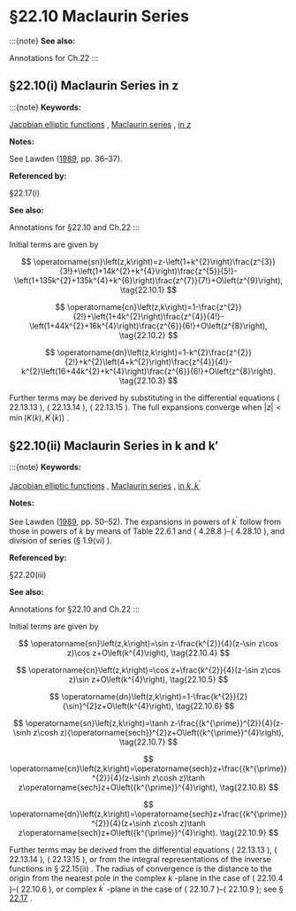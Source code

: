 # §22.10 Maclaurin Series

:::{note}
**See also:**

Annotations for Ch.22
:::


## §22.10(i) Maclaurin Series in z

:::{note}
**Keywords:**

[Jacobian elliptic functions](http://dlmf.nist.gov/search/search?q=Jacobian%20elliptic%20functions) , [Maclaurin series](http://dlmf.nist.gov/search/search?q=Maclaurin%20series) , [in $z$](http://dlmf.nist.gov/search/search?q=in%20z)

**Notes:**

See Lawden ([1989](./bib/L.html#bib1385 "Elliptic Functions and Applications"), pp. 36–37).

**Referenced by:**

§22.17(i)

**See also:**

Annotations for §22.10 and Ch.22
:::

Initial terms are given by


<a id="E1"></a>
$$
\operatorname{sn}\left(z,k\right)=z-\left(1+k^{2}\right)\frac{z^{3}}{3!}+\left(1+14k^{2}+k^{4}\right)\frac{z^{5}}{5!}-\left(1+135k^{2}+135k^{4}+k^{6}\right)\frac{z^{7}}{7!}+O\left(z^{9}\right), \tag{22.10.1}
$$


<a id="E2"></a>
$$
\operatorname{cn}\left(z,k\right)=1-\frac{z^{2}}{2!}+\left(1+4k^{2}\right)\frac{z^{4}}{4!}-\left(1+44k^{2}+16k^{4}\right)\frac{z^{6}}{6!}+O\left(z^{8}\right), \tag{22.10.2}
$$


<a id="E3"></a>
$$
\operatorname{dn}\left(z,k\right)=1-k^{2}\frac{z^{2}}{2!}+k^{2}\left(4+k^{2}\right)\frac{z^{4}}{4!}-k^{2}\left(16+44k^{2}+k^{4}\right)\frac{z^{6}}{6!}+O\left(z^{8}\right). \tag{22.10.3}
$$

Further terms may be derived by substituting in the differential equations ( 22.13.13 ), ( 22.13.14 ), ( 22.13.15 ). The full expansions converge when $|z|<\min\left(K\left(k\right),{K^{\prime}}\left(k\right)\right)$ .


## §22.10(ii) Maclaurin Series in k and k′

:::{note}
**Keywords:**

[Jacobian elliptic functions](http://dlmf.nist.gov/search/search?q=Jacobian%20elliptic%20functions) , [Maclaurin series](http://dlmf.nist.gov/search/search?q=Maclaurin%20series) , [in $k,k^{\prime}$](http://dlmf.nist.gov/search/search?q=in%20k%2Ck%E2%80%B2)

**Notes:**

See Lawden ([1989](./bib/L.html#bib1385 "Elliptic Functions and Applications"), pp. 50–52). The expansions in powers of $k^{\prime}$ follow from those in powers of $k$ by means of Table 22.6.1 and ( 4.28.8 )–( 4.28.10 ), and division of series (§ 1.9(vi) ).

**Referenced by:**

§22.20(iii)

**See also:**

Annotations for §22.10 and Ch.22
:::

Initial terms are given by


<a id="E4"></a>
$$
\operatorname{sn}\left(z,k\right)=\sin z-\frac{k^{2}}{4}(z-\sin z\cos z)\cos z+O\left(k^{4}\right), \tag{22.10.4}
$$


<a id="E5"></a>
$$
\operatorname{cn}\left(z,k\right)=\cos z+\frac{k^{2}}{4}(z-\sin z\cos z)\sin z+O\left(k^{4}\right), \tag{22.10.5}
$$


<a id="E6"></a>
$$
\operatorname{dn}\left(z,k\right)=1-\frac{k^{2}}{2}{\sin}^{2}z+O\left(k^{4}\right), \tag{22.10.6}
$$


<a id="E7"></a>
$$
\operatorname{sn}\left(z,k\right)=\tanh z-\frac{{k^{\prime}}^{2}}{4}(z-\sinh z\cosh z){\operatorname{sech}}^{2}z+O\left({k^{\prime}}^{4}\right), \tag{22.10.7}
$$


<a id="E8"></a>
$$
\operatorname{cn}\left(z,k\right)=\operatorname{sech}z+\frac{{k^{\prime}}^{2}}{4}(z-\sinh z\cosh z)\tanh z\operatorname{sech}z+O\left({k^{\prime}}^{4}\right), \tag{22.10.8}
$$


<a id="E9"></a>
$$
\operatorname{dn}\left(z,k\right)=\operatorname{sech}z+\frac{{k^{\prime}}^{2}}{4}(z+\sinh z\cosh z)\tanh z\operatorname{sech}z+O\left({k^{\prime}}^{4}\right). \tag{22.10.9}
$$

Further terms may be derived from the differential equations ( 22.13.13 ), ( 22.13.14 ), ( 22.13.15 ), or from the integral representations of the inverse functions in § 22.15(ii) . The radius of convergence is the distance to the origin from the nearest pole in the complex $k$ -plane in the case of ( 22.10.4 )–( 22.10.6 ), or complex $k^{\prime}$ -plane in the case of ( 22.10.7 )–( 22.10.9 ); see § [22.17](./22.17.md "§22.17 Moduli Outside the Interval [0,1] ‣ Properties ‣ Chapter 22 Jacobian Elliptic Functions") .

